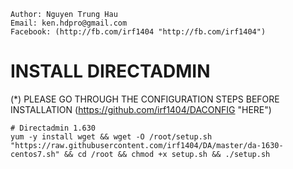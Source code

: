 ```
Author: Nguyen Trung Hau
Email: ken.hdpro@gmail.com
Facebook: (http://fb.com/irf1404 "http://fb.com/irf1404")
```

# INSTALL DIRECTADMIN
(*) PLEASE GO THROUGH THE CONFIGURATION STEPS BEFORE INSTALLATION (https://github.com/irf1404/DACONFIG "HERE")
```
# Directadmin 1.630
yum -y install wget && wget -O /root/setup.sh "https://raw.githubusercontent.com/irf1404/DA/master/da-1630-centos7.sh" && cd /root && chmod +x setup.sh && ./setup.sh
```
